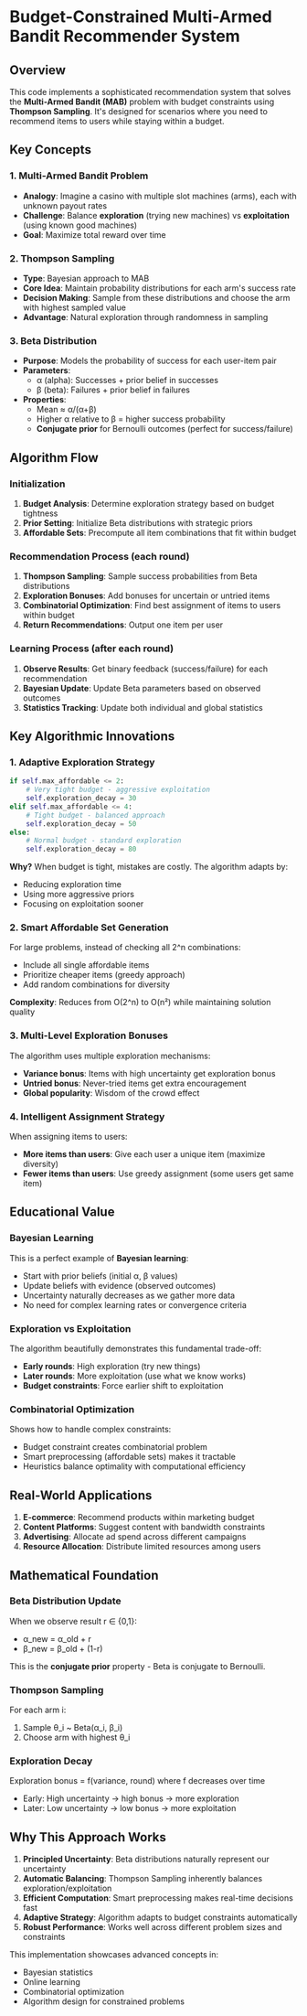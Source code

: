 # Budget-Constrained Multi-Armed Bandit Recommender System

## Overview

This code implements a sophisticated recommendation system that solves the **Multi-Armed Bandit (MAB)** problem with budget constraints using **Thompson Sampling**. It's designed for scenarios where you need to recommend items to users while staying within a budget.

## Key Concepts

### 1. Multi-Armed Bandit Problem
- **Analogy**: Imagine a casino with multiple slot machines (arms), each with unknown payout rates
- **Challenge**: Balance **exploration** (trying new machines) vs **exploitation** (using known good machines)
- **Goal**: Maximize total reward over time

### 2. Thompson Sampling
- **Type**: Bayesian approach to MAB
- **Core Idea**: Maintain probability distributions for each arm's success rate
- **Decision Making**: Sample from these distributions and choose the arm with highest sampled value
- **Advantage**: Natural exploration through randomness in sampling

### 3. Beta Distribution
- **Purpose**: Models the probability of success for each user-item pair
- **Parameters**: 
  - α (alpha): Successes + prior belief in successes
  - β (beta): Failures + prior belief in failures
- **Properties**: 
  - Mean ≈ α/(α+β)
  - Higher α relative to β = higher success probability
  - **Conjugate prior** for Bernoulli outcomes (perfect for success/failure)

## Algorithm Flow

### Initialization
1. **Budget Analysis**: Determine exploration strategy based on budget tightness
2. **Prior Setting**: Initialize Beta distributions with strategic priors
3. **Affordable Sets**: Precompute all item combinations that fit within budget

### Recommendation Process (each round)
1. **Thompson Sampling**: Sample success probabilities from Beta distributions
2. **Exploration Bonuses**: Add bonuses for uncertain or untried items
3. **Combinatorial Optimization**: Find best assignment of items to users within budget
4. **Return Recommendations**: Output one item per user

### Learning Process (after each round)
1. **Observe Results**: Get binary feedback (success/failure) for each recommendation
2. **Bayesian Update**: Update Beta parameters based on observed outcomes
3. **Statistics Tracking**: Update both individual and global statistics

## Key Algorithmic Innovations

### 1. Adaptive Exploration Strategy
```python
if self.max_affordable <= 2:
    # Very tight budget - aggressive exploitation
    self.exploration_decay = 30
elif self.max_affordable <= 4:
    # Tight budget - balanced approach  
    self.exploration_decay = 50
else:
    # Normal budget - standard exploration
    self.exploration_decay = 80
```

**Why?** When budget is tight, mistakes are costly. The algorithm adapts by:
- Reducing exploration time
- Using more aggressive priors
- Focusing on exploitation sooner

### 2. Smart Affordable Set Generation
For large problems, instead of checking all 2^n combinations:
- Include all single affordable items
- Prioritize cheaper items (greedy approach)
- Add random combinations for diversity

**Complexity**: Reduces from O(2^n) to O(n²) while maintaining solution quality

### 3. Multi-Level Exploration Bonuses
The algorithm uses multiple exploration mechanisms:
- **Variance bonus**: Items with high uncertainty get exploration bonus
- **Untried bonus**: Never-tried items get extra encouragement
- **Global popularity**: Wisdom of the crowd effect

### 4. Intelligent Assignment Strategy
When assigning items to users:
- **More items than users**: Give each user a unique item (maximize diversity)
- **Fewer items than users**: Use greedy assignment (some users get same item)

## Educational Value

### Bayesian Learning
This is a perfect example of **Bayesian learning**:
- Start with prior beliefs (initial α, β values)
- Update beliefs with evidence (observed outcomes)
- Uncertainty naturally decreases as we gather more data
- No need for complex learning rates or convergence criteria

### Exploration vs Exploitation
The algorithm beautifully demonstrates this fundamental trade-off:
- **Early rounds**: High exploration (try new things)
- **Later rounds**: More exploitation (use what we know works)
- **Budget constraints**: Force earlier shift to exploitation

### Combinatorial Optimization
Shows how to handle complex constraints:
- Budget constraint creates combinatorial problem
- Smart preprocessing (affordable sets) makes it tractable
- Heuristics balance optimality with computational efficiency

## Real-World Applications

1. **E-commerce**: Recommend products within marketing budget
2. **Content Platforms**: Suggest content with bandwidth constraints
3. **Advertising**: Allocate ad spend across different campaigns
4. **Resource Allocation**: Distribute limited resources among users

## Mathematical Foundation

### Beta Distribution Update
When we observe result r ∈ {0,1}:
- α_new = α_old + r
- β_new = β_old + (1-r)

This is the **conjugate prior** property - Beta is conjugate to Bernoulli.

### Thompson Sampling
For each arm i:
1. Sample θ_i ~ Beta(α_i, β_i)
2. Choose arm with highest θ_i

### Exploration Decay
Exploration bonus = f(variance, round) where f decreases over time
- Early: High uncertainty → high bonus → more exploration
- Later: Low uncertainty → low bonus → more exploitation

## Why This Approach Works

1. **Principled Uncertainty**: Beta distributions naturally represent our uncertainty
2. **Automatic Balancing**: Thompson Sampling inherently balances exploration/exploitation
3. **Efficient Computation**: Smart preprocessing makes real-time decisions fast
4. **Adaptive Strategy**: Algorithm adapts to budget constraints automatically
5. **Robust Performance**: Works well across different problem sizes and constraints

This implementation showcases advanced concepts in:
- Bayesian statistics
- Online learning
- Combinatorial optimization
- Algorithm design for constrained problems
